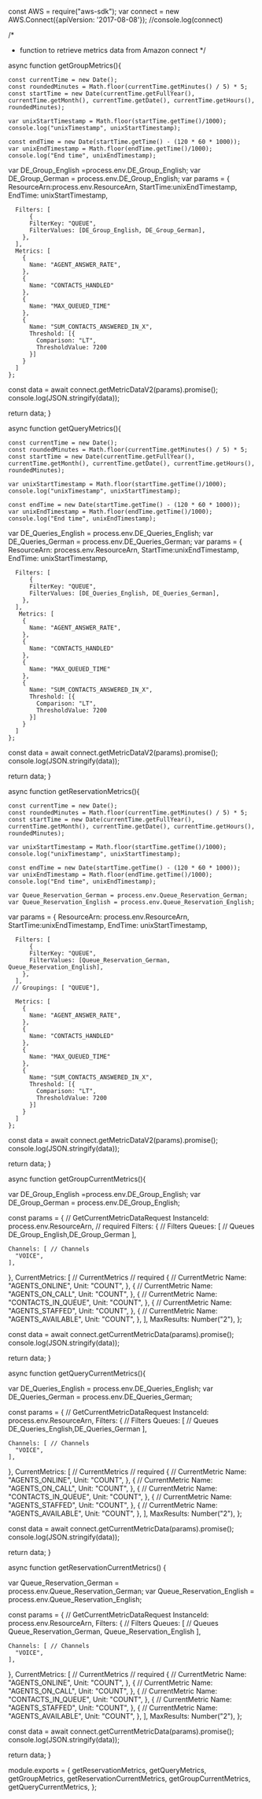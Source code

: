 const AWS = require("aws-sdk");
var connect = new AWS.Connect({apiVersion: '2017-08-08'});
//console.log(connect)

/*
* function to retrieve metrics data from Amazon connect
*/

async function getGroupMetrics(){
  
    const currentTime = new Date();
    const roundedMinutes = Math.floor(currentTime.getMinutes() / 5) * 5;
    const startTime = new Date(currentTime.getFullYear(), currentTime.getMonth(), currentTime.getDate(), currentTime.getHours(), roundedMinutes);
    
    var unixStartTimestamp = Math.floor(startTime.getTime()/1000);
    console.log("unixTimestamp", unixStartTimestamp);
    
    const endTime = new Date(startTime.getTime() - (120 * 60 * 1000));
    var unixEndTimestamp = Math.floor(endTime.getTime()/1000);
    console.log("End time", unixEndTimestamp);
   
var DE_Group_English =process.env.DE_Group_English;
var DE_Group_German = process.env.DE_Group_English;
var params = { 
      ResourceArn:process.env.ResourceArn,
      StartTime:unixEndTimestamp,
      EndTime: unixStartTimestamp, 
      
      Filters: [ 
          {
          FilterKey: "QUEUE",
          FilterValues: [DE_Group_English, DE_Group_German],
        },
      ],
      Metrics: [
        {
          Name: "AGENT_ANSWER_RATE",
        },
        {
          Name: "CONTACTS_HANDLED"
        },
        {
          Name: "MAX_QUEUED_TIME"
        },
        {
          Name: "SUM_CONTACTS_ANSWERED_IN_X",
          Threshold: [{
            Comparison: "LT",
            ThresholdValue: 7200
          }]
        }
      ]
    };

  const data = await connect.getMetricDataV2(params).promise();
  console.log(JSON.stringify(data)); 
  
  return data;
}


async function getQueryMetrics(){
  
    const currentTime = new Date();
    const roundedMinutes = Math.floor(currentTime.getMinutes() / 5) * 5;
    const startTime = new Date(currentTime.getFullYear(), currentTime.getMonth(), currentTime.getDate(), currentTime.getHours(), roundedMinutes);
    
    var unixStartTimestamp = Math.floor(startTime.getTime()/1000);
    console.log("unixTimestamp", unixStartTimestamp);
    
    const endTime = new Date(startTime.getTime() - (120 * 60 * 1000));
    var unixEndTimestamp = Math.floor(endTime.getTime()/1000);
    console.log("End time", unixEndTimestamp);
   
var DE_Queries_English = process.env.DE_Queries_English;
var DE_Queries_German = process.env.DE_Queries_German;
  var params = { 
      ResourceArn: process.env.ResourceArn,
      StartTime:unixEndTimestamp,
      EndTime: unixStartTimestamp, 
      
      Filters: [ 
          {
          FilterKey: "QUEUE",
          FilterValues: [DE_Queries_English, DE_Queries_German],
        },
      ],
       Metrics: [
        {
          Name: "AGENT_ANSWER_RATE",
        },
        {
          Name: "CONTACTS_HANDLED"
        },
        {
          Name: "MAX_QUEUED_TIME"
        },
        {
          Name: "SUM_CONTACTS_ANSWERED_IN_X",
          Threshold: [{
            Comparison: "LT",
            ThresholdValue: 7200
          }]
        }
      ]
    };

  const data = await connect.getMetricDataV2(params).promise();
  console.log(JSON.stringify(data)); 
  
  return data;
}


async function getReservationMetrics(){
  
    const currentTime = new Date();
    const roundedMinutes = Math.floor(currentTime.getMinutes() / 5) * 5;
    const startTime = new Date(currentTime.getFullYear(), currentTime.getMonth(), currentTime.getDate(), currentTime.getHours(), roundedMinutes);
    
    var unixStartTimestamp = Math.floor(startTime.getTime()/1000);
    console.log("unixTimestamp", unixStartTimestamp);
    
    const endTime = new Date(startTime.getTime() - (120 * 60 * 1000));
    var unixEndTimestamp = Math.floor(endTime.getTime()/1000);
    console.log("End time", unixEndTimestamp);
   
    var Queue_Reservation_German = process.env.Queue_Reservation_German;
    var Queue_Reservation_English = process.env.Queue_Reservation_English;

  var params = { 
      ResourceArn: process.env.ResourceArn,
      StartTime:unixEndTimestamp,
      EndTime: unixStartTimestamp, 
      
      Filters: [ 
          {
          FilterKey: "QUEUE",
          FilterValues: [Queue_Reservation_German, Queue_Reservation_English],
        },
      ],
     // Groupings: [ "QUEUE"],
     
      Metrics: [
        {
          Name: "AGENT_ANSWER_RATE",
        },
        {
          Name: "CONTACTS_HANDLED"
        },
        {
          Name: "MAX_QUEUED_TIME"
        },
        {
          Name: "SUM_CONTACTS_ANSWERED_IN_X",
          Threshold: [{
            Comparison: "LT",
            ThresholdValue: 7200
          }]
        }
      ]
    };

  const data = await connect.getMetricDataV2(params).promise();
  console.log(JSON.stringify(data)); 
  
  return data;
}


async function getGroupCurrentMetrics(){
  
  var DE_Group_English =process.env.DE_Group_English;
  var DE_Group_German = process.env.DE_Group_English;

const params = { // GetCurrentMetricDataRequest
  InstanceId: process.env.ResourceArn, // required
  Filters: { // Filters
     Queues: [ // Queues
     DE_Group_English,DE_Group_German
     ],
    
    
    Channels: [ // Channels
      "VOICE",
    ],
  },
  CurrentMetrics: [ // CurrentMetrics // required
    { // CurrentMetric
      Name: "AGENTS_ONLINE",
      Unit: "COUNT",
    },
    { // CurrentMetric
      Name: "AGENTS_ON_CALL",
      Unit: "COUNT",
    },
    { // CurrentMetric
      Name: "CONTACTS_IN_QUEUE",
      Unit: "COUNT",
    },
    { // CurrentMetric
      Name: "AGENTS_STAFFED",
      Unit: "COUNT",
    },
    { // CurrentMetric
      Name: "AGENTS_AVAILABLE",
      Unit: "COUNT",
    },
  ],
  MaxResults: Number("2"),
};


  const data = await connect.getCurrentMetricData(params).promise();
  console.log(JSON.stringify(data)); 
  
  return data;
}


async function getQueryCurrentMetrics(){
  
  var DE_Queries_English = process.env.DE_Queries_English;
  var DE_Queries_German = process.env.DE_Queries_German;

const params = { // GetCurrentMetricDataRequest
  InstanceId: process.env.ResourceArn,
  Filters: { // Filters
     Queues: [ // Queues
     DE_Queries_English,DE_Queries_German
     ],
    
    Channels: [ // Channels
      "VOICE",
    ],
  },
  CurrentMetrics: [ // CurrentMetrics // required
    { // CurrentMetric
      Name: "AGENTS_ONLINE",
      Unit: "COUNT",
    },
    { // CurrentMetric
      Name: "AGENTS_ON_CALL",
      Unit: "COUNT",
    },
    { // CurrentMetric
      Name: "CONTACTS_IN_QUEUE",
      Unit: "COUNT",
    },
    { // CurrentMetric
      Name: "AGENTS_STAFFED",
      Unit: "COUNT",
    },
        { // CurrentMetric
      Name: "AGENTS_AVAILABLE",
      Unit: "COUNT",
    },
  ],
  MaxResults: Number("2"),
};


  const data = await connect.getCurrentMetricData(params).promise();
  console.log(JSON.stringify(data)); 
  
  return data;
}



async function getReservationCurrentMetrics() {
  
  var Queue_Reservation_German = process.env.Queue_Reservation_German;
  var Queue_Reservation_English = process.env.Queue_Reservation_English;

  const params = { // GetCurrentMetricDataRequest
  InstanceId: process.env.ResourceArn,
  Filters: { // Filters
    Queues: [ // Queues
     Queue_Reservation_German, Queue_Reservation_English
     ],
    
    
    Channels: [ // Channels
      "VOICE",
    ],
  },
  CurrentMetrics: [ // CurrentMetrics // required
    { // CurrentMetric
      Name: "AGENTS_ONLINE",
      Unit: "COUNT",
    },
    { // CurrentMetric
      Name: "AGENTS_ON_CALL",
      Unit: "COUNT",
    },
    { // CurrentMetric
      Name: "CONTACTS_IN_QUEUE",
      Unit: "COUNT",
    },
    { // CurrentMetric
      Name: "AGENTS_STAFFED",
      Unit: "COUNT",
    },
    { // CurrentMetric
      Name: "AGENTS_AVAILABLE",
      Unit: "COUNT",
    },
  ],
  MaxResults: Number("2"),
};


  const data = await connect.getCurrentMetricData(params).promise();
  console.log(JSON.stringify(data)); 
  
  return data;
}


module.exports = {
  getReservationMetrics,
  getQueryMetrics,
  getGroupMetrics,
  getReservationCurrentMetrics,
  getGroupCurrentMetrics,
  getQueryCurrentMetrics,
};
